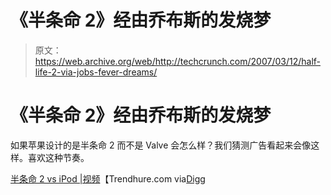 # 《半条命 2》经由乔布斯的发烧梦

> 原文：<https://web.archive.org/web/http://techcrunch.com/2007/03/12/half-life-2-via-jobs-fever-dreams/>

# 《半条命 2》经由乔布斯的发烧梦

如果苹果设计的是半条命 2 而不是 Valve 会怎么样？我们猜测广告看起来会像这样。喜欢这种节奏。

[半条命 2 vs iPod |视频](https://web.archive.org/web/20210306182153/http://www.trendhure.com/half-life-2-vs-ipod-video/)【Trendhure.com via[Digg](https://web.archive.org/web/20210306182153/http://digg.com/apple/Half_Life_2_vs_iPod_Video)